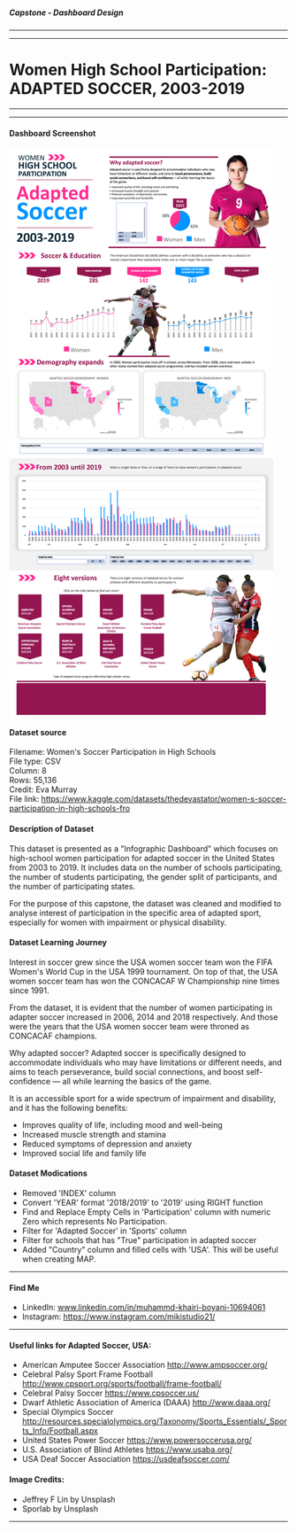 ##### Capstone - Dashboard Design
---
---
# Women High School Participation: **ADAPTED SOCCER**, 2003-2019

---
---
#### Dashboard Screenshot
![Capstone_Screenshot_3000](Capstone_Screenshot_3000.jpg)

#### Dataset source
Filename: Women's Soccer Participation in High Schools \
File type: CSV \
Column: 8 \
Rows: 55,136 \
Credit: Eva Murray \
File link: https://www.kaggle.com/datasets/thedevastator/women-s-soccer-participation-in-high-schools-fro

#### Description of Dataset
This dataset is presented as a "Infographic Dashboard" which focuses on high-school women participation for adapted soccer in the United States from 2003 to 2019. It includes data on the number of schools participating, the number of students participating, the gender split of participants, and the number of participating states.

For the purpose of this capstone, the dataset was cleaned and modified to analyse interest of participation in the specific area of adapted sport, especially for women with impairment or physical disability. 

#### Dataset Learning Journey
Interest in soccer grew since the USA women soccer team won the FIFA Women's World Cup in the USA 1999 tournament. On top of that, the USA women soccer team has won the CONCACAF W Championship nine times since 1991. 

From the dataset, it is evident that the number of women participating in adapter soccer increased in 2006, 2014 and 2018 respectively. And those were the years that the USA women soccer team were throned as CONCACAF champions.

Why adapted soccer?
Adapted soccer is specifically designed to accommodate individuals who may have limitations or different needs, and aims to teach perseverance, build social connections, and boost self-confidence — all while learning the basics of the game.

It is an accessible sport for a wide spectrum of impairment and disability, and it has the following benefits:
- Improves quality of life, including mood and well-being
- Increased muscle strength and stamina
- Reduced symptoms of depression and anxiety
- Improved social life and family life

#### Dataset Modications
- Removed 'INDEX' column
- Convert 'YEAR' format '2018/2019' to '2019' using RIGHT function
- Find and Replace Empty Cells in 'Participation' column with numeric Zero which represents No Participation.
- Filter for 'Adapted Soccer' in 'Sports' column
- Filter for schools that has "True" participation in adapted soccer
- Added "Country" column and filled cells with 'USA'. This will be useful when creating MAP. 

---

#### Find Me
- LinkedIn: www.linkedin.com/in/muhammd-khairi-boyani-10694061
- Instagram: https://www.instagram.com/mikistudio21/

---

#### Useful links for Adapted Soccer, USA:
- American Amputee Soccer Association
http://www.ampsoccer.org/
- Celebral Palsy Sport Frame Football
http://www.cpsport.org/sports/football/frame-football/
- Celebral Palsy Soccer
https://www.cpsoccer.us/
- Dwarf Athletic Association of America (DAAA)
http://www.daaa.org/
- Special Olympics Soccer
http://resources.specialolympics.org/Taxonomy/Sports_Essentials/_Sports_Info/Football.aspx
- United States Power Soccer
https://www.powersoccerusa.org/
- U.S. Association of Blind Athletes
https://www.usaba.org/
- USA Deaf Soccer Association
https://usdeafsoccer.com/

#### Image Credits:
- Jeffrey F Lin by Unsplash
- Sporlab by Unsplash

---
